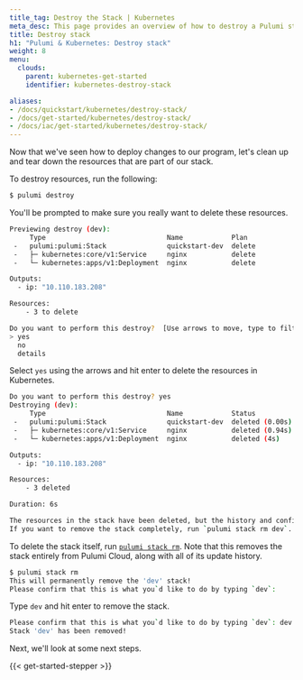 ```yaml
---
title_tag: Destroy the Stack | Kubernetes
meta_desc: This page provides an overview of how to destroy a Pulumi stack of a Kubernetes project.
title: Destroy stack
h1: "Pulumi & Kubernetes: Destroy stack"
weight: 8
menu:
  clouds:
    parent: kubernetes-get-started
    identifier: kubernetes-destroy-stack

aliases:
- /docs/quickstart/kubernetes/destroy-stack/
- /docs/get-started/kubernetes/destroy-stack/
- /docs/iac/get-started/kubernetes/destroy-stack/
---
```


Now that we've seen how to deploy changes to our program, let's clean up and tear down the resources that are part of our stack.

To destroy resources, run the following:

```bash
$ pulumi destroy
```

You'll be prompted to make sure you really want to delete these resources.

```bash
Previewing destroy (dev):
     Type                              Name            Plan
 -   pulumi:pulumi:Stack               quickstart-dev  delete
 -   ├─ kubernetes:core/v1:Service     nginx           delete
 -   └─ kubernetes:apps/v1:Deployment  nginx           delete

Outputs:
  - ip: "10.110.183.208"

Resources:
    - 3 to delete

Do you want to perform this destroy?  [Use arrows to move, type to filter]
> yes
  no
  details
```

Select `yes` using the arrows and hit enter to delete the resources in Kubernetes.

```bash
Do you want to perform this destroy? yes
Destroying (dev):
     Type                              Name            Status
 -   pulumi:pulumi:Stack               quickstart-dev  deleted (0.00s)
 -   ├─ kubernetes:core/v1:Service     nginx           deleted (0.94s)
 -   └─ kubernetes:apps/v1:Deployment  nginx           deleted (4s)

Outputs:
  - ip: "10.110.183.208"

Resources:
    - 3 deleted

Duration: 6s

The resources in the stack have been deleted, but the history and configuration associated with the stack are still maintained.
If you want to remove the stack completely, run `pulumi stack rm dev`.
```

To delete the stack itself, run [`pulumi stack rm`](/docs/cli/commands/pulumi_stack_rm). Note that this removes the stack
entirely from Pulumi Cloud, along with all of its update history.

```bash
$ pulumi stack rm
This will permanently remove the 'dev' stack!
Please confirm that this is what you`d like to do by typing `dev`:
```

Type `dev` and hit enter to remove the stack.

```bash
Please confirm that this is what you`d like to do by typing `dev`: dev
Stack 'dev' has been removed!
```

Next, we'll look at some next steps.

{{< get-started-stepper >}}
